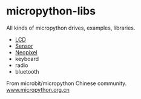 # micropython-libs

All kinds of micropython drives, examples, libraries.

* [LCD](lcd)
* [Sensor](sensor)
* [Neopixel](neopixel)
* keyboard
* radio
* bluetooth

From microbit/micropython Chinese community.  
www.micropython.org.cn
